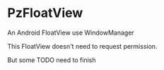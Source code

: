 # PzFloatView
An Android FloatView use WindowManager

This FloatView doesn't need to request permission.

But some TODO need to finish
